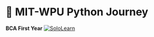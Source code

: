 # 🐍 MIT-WPU Python Journey 
**BCA First Year** [![SoloLearn](https://img.shields.io/badge/-SoloLearn-3a464b?style=flat&logo=sololearn&logoColor=white)](https://www.sololearn.com/en/profile/34103356)

